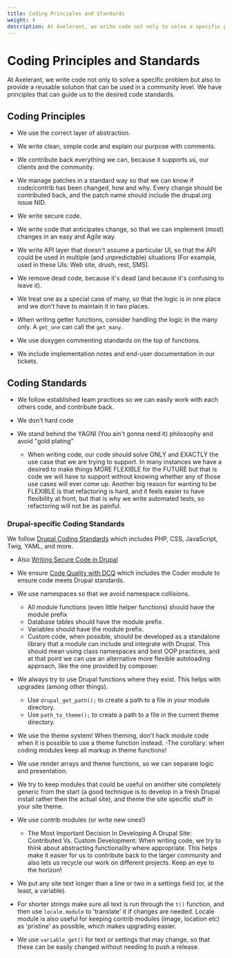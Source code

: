 ```yaml
---
title: Coding Principles and Standards
weight: 4
description: At Axelerant, we write code not only to solve a specific problem but also to provide a reusable solution that can be used in a community level. We have principles that can guide us to the desired code standards.
---
```


# Coding Principles and Standards

At Axelerant, we write code not only to solve a specific problem but also to provide a reusable solution that can be used in a community level. We have principles that can guide us to the desired code standards.

## Coding Principles

- We use the correct layer of abstraction.

- We write clean, simple code and explain our purpose with comments.

- We contribute back everything we can, because it supports us, our clients and the community.

- We manage patches in a standard way so that we can know if code/contrib has been changed, how and why. Every change should be contributed back, and the patch name should include the drupal.org issue NID.

- We write secure code.

- We write code that anticipates change, so that we can implement (most) changes in an easy and Agile way.

- We write API layer that doesn't assume a particular UI, so that the API could be used in multiple (and unpredictable) situations (For example, used in these UIs: Web site, drush, rest, SMS).

- We remove dead code, because it's dead (and because it's confusing to leave it).

- We treat one as a special case of many, so that the logic is in one place and we don't have to maintain it in two places.

- When writing getter functions, consider handling the logic in the many only. A `get_one` can call the `get_many`.

- We use doxygen commenting standards on the top of functions.

- We include implementation notes and end-user documentation in our tickets.

## Coding Standards

- We follow established team practices so we can easily work with each others code, and contribute back.

- We don't hard code

- We stand behind the YAGNI (You ain't gonna need it) philosophy and avoid "gold plating"

  - When writing code, our code should solve ONLY and EXACTLY the use case that we are trying to support. In many instances we have a desired to make things MORE FLEXIBLE for the FUTURE but that is code we will have to support without knowing whether any of those use cases will ever come up. Another big reason for wanting to be FLEXIBLE is that refactoring is hard, and it feels easier to have flexibility at front, but that is why we write automated tests, so refactoring will not be as painful.

### Drupal-specific Coding Standards

We follow [Drupal Coding Standards](https://www.drupal.org/docs/develop/standards) which includes PHP, CSS, JavaScript, Twig, YAML, and more.

- Also [Writing Secure Code in Drupal](https://www.drupal.org/docs/administering-a-drupal-site/security-in-drupal/writing-secure-code-for-drupal)

- We ensure [Code Quality with DCQ](https://www.drupal.org/project/dcq) which includes the Coder module to ensure code meets Drupal standards.

- We use namespaces so that we avoid namespace collisions.

  - All module functions (even little helper functions) should have the module prefix
  - Database tables should have the module prefix.
  - Variables should have the module prefix.
  - Custom code, when possible, should be developed as a standalone library that a module can include and integrate with Drupal. This should mean using class namespaces and best OOP practices, and at that point we can use an alternative more flexible autoloading approach, like the one provided by composer.

- We always try to use Drupal functions where they exist. This helps with upgrades (among other things).

  - Use `drupal_get_path();` to create a path to a file in your module directory.
  - Use `path_to_theme();` to create a path to a file in the current theme directory.

- We use the theme system! When theming, don't hack module code when it is possible to use a theme function instead.
  -The corollary: when coding modules keep all markup in theme functions!

- We use render arrays and theme functions, so we can separate logic and presentation.

- We try to keep modules that could be useful on another site completely generic from the start (a good technique is to develop in a fresh Drupal install rather then the actual site), and theme the site specific stuff in your site theme.

- We use contrib modules (or write new ones!)

  - The Most Important Decision In Developing A Drupal Site: Contributed Vs. Custom Development: When writing code, we try to think about abstracting functionality where appropriate. This helps make it easier for us to contribute back to the larger community and also lets us recycle our work on different projects. Keep an eye to the horizon!

- We put any site text longer than a line or two in a settings field (or, at the least, a variable).

- For shorter strings make sure all text is run through the `t()` function, and then use `locale.module` to 'translate' it if changes are needed. Locale module is also useful for keeping contrib modules (image, location etc) as 'pristine' as possible, which makes upgrading easier.

- We use `variable_get()` for text or settings that may change, so that these can be easily changed without needing to push a release.
